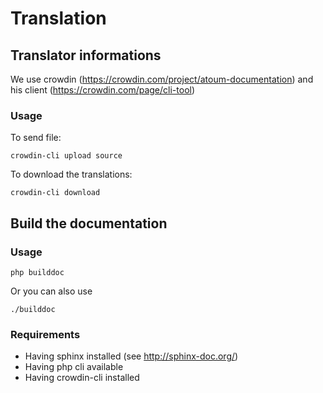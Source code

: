 # Translation

## Translator informations

We use crowdin (https://crowdin.com/project/atoum-documentation) and his client (https://crowdin.com/page/cli-tool)

### Usage
To send file:

	crowdin-cli upload source

To download the translations:

	crowdin-cli download

## Build the documentation

### Usage

	php builddoc

Or you can also use

	./builddoc

### Requirements

* Having sphinx installed (see http://sphinx-doc.org/)
* Having php cli available
* Having crowdin-cli installed

